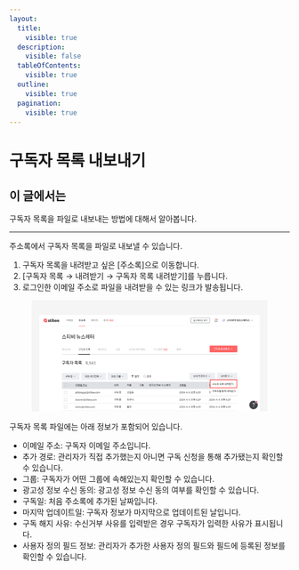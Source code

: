 ```yaml
---
layout:
  title:
    visible: true
  description:
    visible: false
  tableOfContents:
    visible: true
  outline:
    visible: true
  pagination:
    visible: true
---
```


# 구독자 목록 내보내기

## 이 글에서는

구독자 목록을 파일로 내보내는 방법에 대해서 알아봅니다.

***

주소록에서 구독자 목록을 파일로 내보낼 수 있습니다.&#x20;

1. 구독자 목록을 내려받고 싶은 \[주소록]으로 이동합니다.
2. \[구독자 목록 → 내려받기 → 구독자 목록 내려받기]를 누릅니다.
3. 로그인한 이메일 주소로 파일을 내려받을 수 있는 링크가 발송됩니다.

<figure><img src="../../.gitbook/assets/구독자 목록 내보내기.png" alt=""><figcaption></figcaption></figure>

구독자 목록 파일에는 아래 정보가 포함되어 있습니다.

* 이메일 주소: 구독자 이메일 주소입니다.
* 추가 경로: 관리자가 직접 추가했는지 아니면 구독 신청을 통해 추가됐는지 확인할 수 있습니다.
* 그룹: 구독자가 어떤 그룹에 속해있는지 확인할 수 있습니다.
* 광고성 정보 수신 동의: 광고성 정보 수신 동의 여부를 확인할 수 있습니다.
* 구독일: 처음 주소록에 추가된 날짜입니다.
* 마지막 업데이트일: 구독자 정보가 마지막으로 업데이트된 날입니다.
* 구독 해지 사유: 수신거부 사유를 입력받은 경우 구독자가 입력한 사유가 표시됩니다.
* 사용자 정의 필드 정보: 관리자가 추가한 사용자 정의 필드와 필드에 등록된 정보를 확인할 수 있습니다.

